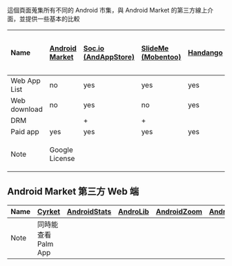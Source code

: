 這個頁面蒐集所有不同的 Android 市集，與 Android Market 的第三方線上介面，並提供一些基本的比較

| Name                 | [Android Market](http://market.android.com)          | [Soc.io (AndAppStore)](http://mall.soc.io/apps)        | [SlideMe (Mobentoo)](http://mobentoo.com)        | [Handango](http://www.handango.com) | [MMarket](http://mmarket.com)           |  [熊貓空間](http://soft.sj.91.com/pandaspace/android/) | [eoemarket](http://www.eoemarket.com/) |  [Appslib](http://appslib.com/developers/index.html) | [insyde Market](http://www.insydemarket.com/) |  [s市集](http://www.smartapp.tw) |  [Camangi Market](http://www.camangimarket.com/) | [MiKandi](http://mikandi.com/) | [aMarket](http://www.mappn.com/amarket.php) | [Hami Apps](http://hami.emome.net) |
|:---------------------|:-----------------------------------------------------|:-------------------------------------------------------|:-------------------------------------------------|:------------------------------------|:----------------------------------------|:---------------------------------------------------|:---------------------------------------|:-----------------------------------------------------|:----------------------------------------------|:-------------------------------|:-------------------------------------------------|:-------------------------------|:--------------------------------------------|:-----------------------------------|
| Web App List         | no                                                   | yes                                                    | yes                                              | yes                                 | yes                                     | no                                                 | yes                                    | no                                                   | yes                                           | yes                            | yes                                              | no                             | no                                          | yes                                |
| Web download         | no                                                   | yes                                                    | no                                               | yes                                 | no                                      | no                                                 | yes                                    | no                                                   |  no                                           |no                              | no                                               | no                             | no                                          | no                                 |
| DRM                   |                                                      | +                                                      | +                                                |                                     |                                         |                                                    |                                        |                                                      |                                               | +                              |                                                  |                                |                                             | +                                  |
| Paid app             | yes                                                  | yes                                                    | yes                                              | yes                                 | yes                                     | no                                                 | no                                     | no                                                   | yes                                           | yes                            | no                                               | no                             | yes                                         | yes                                |
| Note                  | Google License                                       |                                                        |                                                  |                                     |  China Mobile only                      |                                                    |                                        |                                                      | Netbook                                       | 全中文                            | 5"~9" screen size                                | Adult                          |                                             | 全中文                                |

## Android Market 第三方 Web 端 ##

| Name | [Cyrket](http://www.cyrket.com) |  [AndroidStats](http://androidstats.com/) | [AndroLib](http://www.androlib.com/) |  [AndroidZoom](http://www.androidzoom.com/) | [AndroidPit](http://www.androidpit.de) | [BubiLoop](http://bubiloop.com) |  [mPlayIt](http://mplayit.com/) | [bubiloop](http://bubiloop.com/android) | [AppBrain](http://www.appbrain.com) | [DoubleTwist](http://apps.doubletwist.com/) |
|:-----|:--------------------------------|:------------------------------------------|:-------------------------------------|:--------------------------------------------|:---------------------------------------|:--------------------------------|:--------------------------------|:----------------------------------------|:------------------------------------|:--------------------------------------------|
|Note  |同時能查看 Palm App                   |                                           |                                      |                                             |                                        | Android/iPhone/Windows Mobile   |  facebook 整合                    |                                         | 提供 app changelog                    | 整合進桌面端工具                                    |
